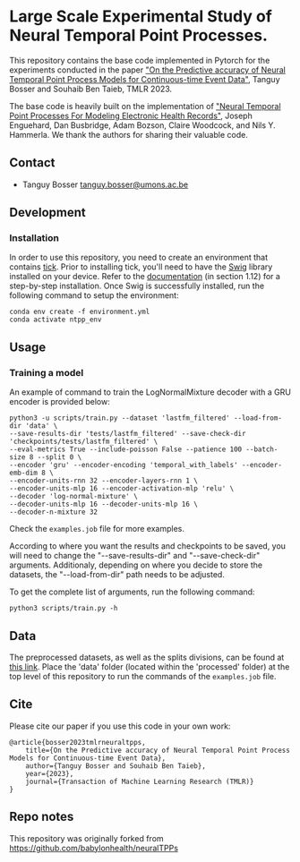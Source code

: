 # Large Scale Experimental Study of Neural Temporal Point Processes.

This repository contains the base code implemented in Pytorch for the experiments conducted in the paper ["On the Predictive accuracy of Neural Temporal Point Process Models for Continuous-time Event Data"](https://openreview.net/forum?id=3OSISBQPrM&referrer=%5BTMLR%5D(%2Fgroup%3Fid%3DTMLR)), Tanguy Bosser and Souhaib Ben Taieb, TMLR 2023. 

The base code is heavily built on the implementation of ["Neural Temporal Point Processes For Modeling Electronic Health Records"](https://github.com/babylonhealth/neuralTPPs), Joseph Enguehard, Dan Busbridge, Adam Bozson, Claire Woodcock, and Nils Y. Hammerla. We thank the authors for sharing their valuable code. 

## Contact
+ Tanguy Bosser [tanguy.bosser@umons.ac.be](mailto:tanguy.bosser@umons.ac.be)

## Development
### Installation

In order to use this repository, you need to create an environment that contains [tick](https://github.com/X-DataInitiative/tick). Prior to installing tick, you'll need to have the [Swig](https://swig.org/svn.html) library installed on your device. Refer to the [documentation](https://www.swig.org/Doc4.0/SWIGDocumentation.html#Preface_installation) (in section 1.12) for a step-by-step installation. Once Swig is successfully installed, run the following command to setup the environment:

```shell script
conda env create -f environment.yml
conda activate ntpp_env
```

## Usage

### Training a model

An example of command to train the LogNormalMixture decoder with a GRU encoder is provided below:

```
python3 -u scripts/train.py --dataset 'lastfm_filtered' --load-from-dir 'data' \
--save-results-dir 'tests/lastfm_filtered' --save-check-dir 'checkpoints/tests/lastfm_filtered' \
--eval-metrics True --include-poisson False --patience 100 --batch-size 8 --split 0 \
--encoder 'gru' --encoder-encoding 'temporal_with_labels' --encoder-emb-dim 8 \
--encoder-units-rnn 32 --encoder-layers-rnn 1 \
--encoder-units-mlp 16 --encoder-activation-mlp 'relu' \
--decoder 'log-normal-mixture' \
--decoder-units-mlp 16 --decoder-units-mlp 16 \
--decoder-n-mixture 32 
```

Check the `examples.job` file for more examples. 

According to where you want the results and checkpoints to be saved, you will need to change the "--save-results-dir" and "--save-check-dir" arguments. Additionaly, depending on where you decide to store the datasets, the "--load-from-dir" path needs to be adjusted. 


 To get the complete list of arguments, run the following command:

```
python3 scripts/train.py -h
```

## Data
The preprocessed datasets, as well as the splits divisions, can be found at [this link](https://www.dropbox.com/sh/maq7nju7v5020kp/AABicAxAdkjpn2nvsCxzFBE6a?dl=0). Place the 'data' folder (located within the 'processed' folder) at the top level of this repository to run the commands of the `examples.job` file.  

## Cite
Please cite our paper if you use this code in your own work:
```
@article{bosser2023tmlrneuraltpps,
    title={On the Predictive accuracy of Neural Temporal Point Process Models for Continuous-time Event Data},
    author={Tanguy Bosser and Souhaib Ben Taieb},
    year={2023},
    journal={Transaction of Machine Learning Research (TMLR)}
}
```

## Repo notes
This repository was originally forked from https://github.com/babylonhealth/neuralTPPs
